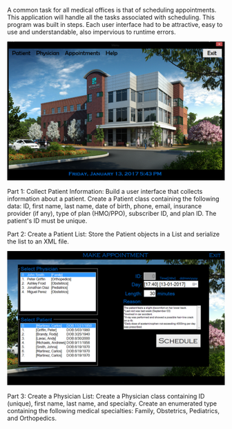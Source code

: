 A common task for all medical offices is that of scheduling appointments. This application will handle all the tasks associated with scheduling. This program was built in steps. Each user interface had to be attractive, easy to use and understandable, also impervious to runtime errors.


![screenshot1](2.png)

Part 1: Collect Patient Information: Build a user interface that collects information about a patient. Create a Patient class containing the following data: ID, first name, last name, date of birth, phone, email, insurance provider (if any), type of plan (HMO/PPO), subscriber ID, and plan ID. The patient's ID must be unique.

Part 2: Create a Patient List: Store the Patient objects in a List and serialize the list to an XML file.

![screenshot1](1.png)

Part 3: Create a Physician List: Create a Physician class containing ID (unique), first name, last name, and specialty. Create an enumerated type containing the following medical specialties: Family, Obstetrics, Pediatrics, and Orthopedics.
